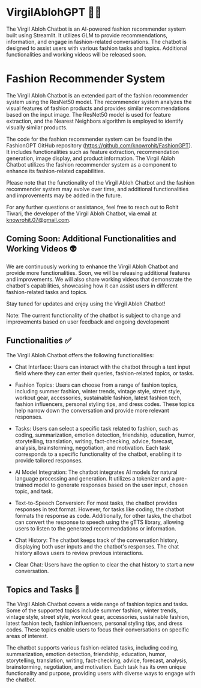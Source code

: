# VirgilAblohGPT 🥷🏻
The Virgil Abloh Chatbot is an AI-powered fashion recommender system built using Streamlit. It utilizes GLM to provide recommendations, information, and engage in fashion-related conversations. The chatbot is designed to assist users with various fashion tasks and topics. Additional functionalities and working videos will be released soon.

# Fashion Recommender System  
The Virgil Abloh Chatbot is an extended part of the fashion recommender system using the ResNet50 model. The recommender system analyzes the visual features of fashion products and provides similar recommendations based on the input image. The ResNet50 model is used for feature extraction, and the Nearest Neighbors algorithm is employed to identify visually similar products.

The code for the fashion recommender system can be found in the FashionGPT GitHub repository (https://github.com/knowrohit/FashionGPT). It includes functionalities such as feature extraction, recommendation generation, image display, and product information. The Virgil Abloh Chatbot utilizes the fashion recommender system as a component to enhance its fashion-related capabilities.

Please note that the functionality of the Virgil Abloh Chatbot and the fashion recommender system may evolve over time, and additional functionalities and improvements may be added in the future.

For any further questions or assistance, feel free to reach out to Rohit Tiwari, the developer of the Virgil Abloh Chatbot, via email at knowrohit.07@gmail.com.

## Coming Soon: Additional Functionalities and Working Videos 👽
We are continuously working to enhance the Virgil Abloh Chatbot and provide more functionalities. Soon, we will be releasing additional features and improvements. We will also share working videos that demonstrate the chatbot's capabilities, showcasing how it can assist users in different fashion-related tasks and topics.

Stay tuned for updates and enjoy using the Virgil Abloh Chatbot!

Note: The current functionality of the chatbot is subject to change and improvements based on user feedback and ongoing development

## Functionalities ✅
The Virgil Abloh Chatbot offers the following functionalities:

- Chat Interface: Users can interact with the chatbot through a text input field where they can enter their queries, fashion-related topics, or tasks.

- Fashion Topics: Users can choose from a range of fashion topics, including summer fashion, winter trends, vintage style, street style, workout gear, accessories, sustainable fashion, latest fashion tech, fashion influencers, personal styling tips, and dress codes. These topics help narrow down the conversation and provide more relevant responses.

- Tasks: Users can select a specific task related to fashion, such as coding, summarization, emotion detection, friendship, education, humor, storytelling, translation, writing, fact-checking, advice, forecast, analysis, brainstorming, negotiation, and motivation. Each task corresponds to a specific functionality of the chatbot, enabling it to provide tailored responses.

- AI Model Integration: The chatbot integrates AI models for natural language processing and generation. It utilizes a tokenizer and a pre-trained model to generate responses based on the user input, chosen topic, and task.

- Text-to-Speech Conversion: For most tasks, the chatbot provides responses in text format. However, for tasks like coding, the chatbot formats the response as code. Additionally, for other tasks, the chatbot can convert the response to speech using the gTTS library, allowing users to listen to the generated recommendations or information.

- Chat History: The chatbot keeps track of the conversation history, displaying both user inputs and the chatbot's responses. The chat history allows users to review previous interactions.

- Clear Chat: Users have the option to clear the chat history to start a new conversation.

## Topics and Tasks 👾
The Virgil Abloh Chatbot covers a wide range of fashion topics and tasks. Some of the supported topics include summer fashion, winter trends, vintage style, street style, workout gear, accessories, sustainable fashion, latest fashion tech, fashion influencers, personal styling tips, and dress codes. These topics enable users to focus their conversations on specific areas of interest.

The chatbot supports various fashion-related tasks, including coding, summarization, emotion detection, friendship, education, humor, storytelling, translation, writing, fact-checking, advice, forecast, analysis, brainstorming, negotiation, and motivation. Each task has its own unique functionality and purpose, providing users with diverse ways to engage with the chatbot.
